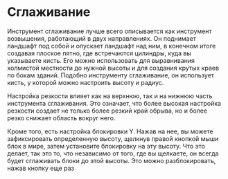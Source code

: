 # Сглаживание
Инструмент сглаживание лучше всего описывается как инструмент возвышения, работающий в двух направлениях. Он поднимает ландшафт под собой и опускает ландшафт над ним, в конечном итоге создавая плоское пятно, где встречаются цилиндры, куда вы указываете кисть. Его можно использовать для выравнивания холмистой местности до нужной высоты и для создания крутых краев по бокам зданий. Подобно инструменту сглаживание, он использует кисть, у которой можно настроить высоту и радиус.

Настройка резкости влияет как на верхнюю, так и на нижнюю часть инструмента сглаживания. Это означает, что более высокая настройка резкости создает не только более резкий край обрыва, но и более резко снижает область вокруг него.

Кроме того, есть настройка блокировки Y. Нажав на нее, вы можете зафиксировать определенную высоту, щелкнув правой кнопкой мыши блок в мире, затем установите блокировку на эту высоту. Что это делает, так это то, что независимо от того, где вы щелкаете, он всегда будет сглаживать блоки до этой высоты. Это можно разблокировать, нажав кнопку еще раз
